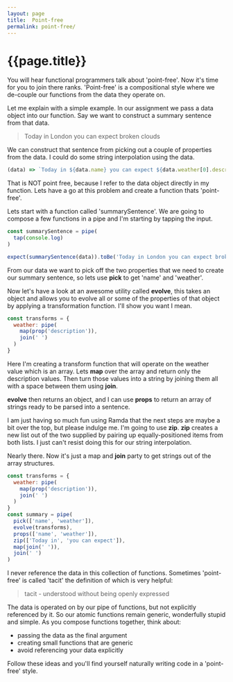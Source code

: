 ```yaml
---
layout: page
title:  Point-free
permalink: point-free/
---
```


# {{page.title}}

You will hear functional programmers talk about 'point-free'. Now it's time for you to join there ranks. 'Point-free' is a compositional style where we de-couple our functions from the data they operate on.

Let me explain with a simple example. In our assignment we pass a data object into our function. Say we want to construct a summary sentence from that data.

> Today in London you can expect broken clouds

We can construct that sentence from picking out a couple of properties from the data. I could do some string interpolation using the data.

```js
(data) => `Today in ${data.name} you can expect ${data.weather[0].description}`
```

That is NOT point free, because I refer to the data object directly in my function. Lets have a go at this problem and create a function thats 'point-free'.

Lets start with a function called 'summarySentence'. We are going to compose a few functions in a pipe and I'm starting by tapping the input.

```js
const summarySentence = pipe(
  tap(console.log)
)

expect(summarySentence(data)).toBe('Today in London you can expect broken clouds')
```

From our data we want to pick off the two properties that we need to create our summary sentence, so lets use __pick__ to get 'name' and 'weather'.

Now let's have a look at an awesome utility called __evolve__, this takes an object and allows you to evolve all or some of the properties of that object by applying a transformation function. I'll show you want I mean.

```js
const transforms = {
  weather: pipe(
    map(prop('description')),
    join(' ')
  )
}
```

Here I'm creating a transform function that will operate on the weather value which is an array. Lets __map__ over the array and return only the description values. Then turn those values into a string by joining them all with a space between them using __join__.

__evolve__ then returns an object, and I can use __props__ to return an array of strings ready to be parsed into a sentence.

I am just having so much fun using Ramda that the next steps are maybe a bit over the top, but please indulge me. I'm going to use __zip__. __zip__ creates a new list out of the two supplied by pairing up equally-positioned items from both lists. I just can't resist doing this for our string interpolation.

Nearly there. Now it's just a map and __join__ party to get strings out of the array structures.

```js
const transforms = {
  weather: pipe(
    map(prop('description')),
    join(' ')
  )
}
const summary = pipe(
  pick(['name', 'weather']),
  evolve(transforms),
  props(['name', 'weather']),
  zip(['Today in', 'you can expect']),
  map(join(' ')),
  join(' ')
)
```

I never reference the data in this collection of functions. Sometimes 'point-free' is called 'tacit' the definition of which is very helpful:

> tacit - understood without being openly expressed

The data is operated on by our pipe of functions, but not explicitly referenced by it. So our atomic functions remain generic, wonderfully stupid and simple. As you compose functions together, think about:

* passing the data as the final argument
* creating small functions that are generic
* avoid referencing your data explicitly

Follow these ideas and you'll find yourself naturally writing code in a 'point-free' style.
